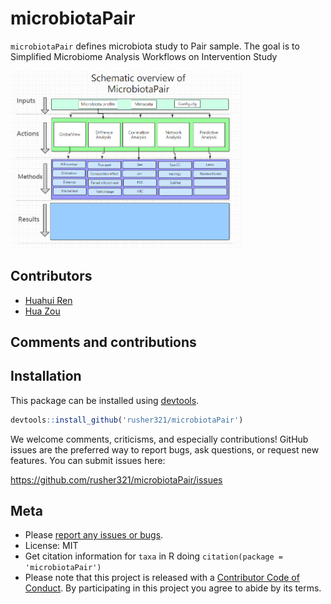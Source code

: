 # microbiotaPair



`microbiotaPair` defines microbiota study to Pair sample. The
goal is to  Simplified Microbiome Analysis Workflows  on Intervention Study


<img src="data/microbiota.png" width="373">

Contributors
------------

-   [Huahui Ren](https://github.com/rusher321)
-   [Hua Zou](https://github.com/zouhua)

Comments and contributions
--------------------------

Installation
------------

This package can be installed using [devtools](http://cran.r-project.org/web/packages/devtools/index.html).

``` r
devtools::install_github('rusher321/microbiotaPair')
```

We welcome comments, criticisms, and especially contributions! GitHub
issues are the preferred way to report bugs, ask questions, or request
new features. You can submit issues here:

<https://github.com/rusher321/microbiotaPair/issues>

Meta
----

-   Please [report any issues or
    bugs](https://github.com/rusher321/microbiotaPair/issues).
-   License: MIT
-   Get citation information for `taxa` in R doing
    `citation(package = 'microbiotaPair')`
-   Please note that this project is released with a [Contributor Code
    of Conduct](CONDUCT.md). By participating in this project you agree
    to abide by its terms.
